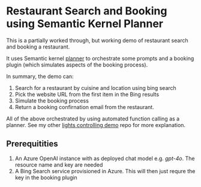 # Restaurant Search and Booking using Semantic Kernel Planner
This is a partially worked through, but working demo of restaurant search and booking a restaurant.

It uses Semantic kernel [planner](https://learn.microsoft.com/en-us/semantic-kernel/concepts/planning?pivots=programming-language-csharp) to orchestrate some prompts and a booking plugin (which simulates aspects of the booking process).

In summary, the demo can:
1. Search for a restaurant by cuisine and location using bing search
2. Pick the website URL from the first item in the Bing results
3. Simulate the booking process
4. Return a booking confirnation email from the restaurant.

All of the above orchestrated by using automated function calling as a planner. See my other [lights controlling demo](https://github.com/jometzg/semantic-kernel-planne) repo for more explanation.

## Prerequitities
1. An Azure OpenAI instance with as deployed chat model e.g. *gpt-4o*. The resource name and key are needed
2. A Bing Search service provisioned in Azure. This will then just requre the key in the booking plugin


